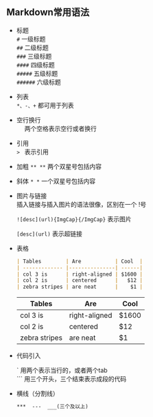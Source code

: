 ## Markdown常用语法

* 标题  
  `#`       一级标题  
  `##`      二级标题  
  `###`     三级标题  
  `####`    四级标题  
  `#####`   五级标题  
  `######`  六级标题  

* 列表  
  `*、-、+` 都可用于列表

* 空行换行  
  `  `  两个空格表示空行或者换行

* 引用  
  `> `  表示引用

* 加粗
  `** **` 两个双星号包括内容

* 斜体
  `* *` 一个双星号包括内容

* 图片与链接  
  插入链接与插入图片的语法很像，区别在一个 !号  

  `![desc](url){ImgCap}{/ImgCap}`  表示图片

  `[desc](url)`  表示超链接

* 表格  

  ```markdown
  | Tables        | Are           | Cool  |
  | ------------- |---------------| ------|
  | col 3 is      | right-aligned | $1600 |
  | col 2 is      | centered      |   $12 |
  | zebra stripes | are neat      |    $1 |
  ```

  | Tables        | Are           | Cool  |  
  | ------------- |---------------| ------|  
  | col 3 is      | right-aligned | $1600 |  
  | col 2 is      | centered      |   $12 |  
  | zebra stripes | are neat      |    $1 |  

* 代码引入  

  \` 用两个表示当行的，或者两个tab    
  \`\`\` 用三个开头，三个结束表示成段的代码

* 横线（分割线）

  ```markdown
  ***  ---  ___(三个及以上)
  ```